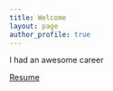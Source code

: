 ```yaml
---
title: Welcome
layout: page
author_profile: true
---
```


I had an awesome career


[Resume](./assets/files/resume.pdf)

